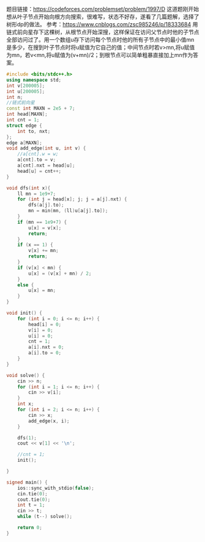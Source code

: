 题目链接：https://codeforces.com/problemset/problem/1997/D
这道题刚开始想从叶子节点开始向根方向搜索，很难写，状态不好存，遂看了几篇题解，选择了树形dp的做法。
参考：https://www.cnblogs.com/zsc985246/p/18333684
用链式前向星存下这棵树，从根节点开始深搜，这样保证在访问父节点时他的子节点全部访问过了。用一个数组u存下访问每个节点时他的所有子节点中的最小值mn是多少，在搜到叶子节点时将u赋值为它自己的值；中间节点时若v>mn,将u赋值为mn，若v<mn,将u赋值为(v+mn)/2；到根节点可以简单粗暴直接加上mn作为答案。
```cpp
#include <bits/stdc++.h>
using namespace std;
int v[200005];
int u[200005];
int n;
//链式前向星
const int MAXN = 2e5 + 7;
int head[MAXN];
int cnt = 1;
struct edge {
    int to, nxt;
};
edge a[MAXN];
void add_edge(int u, int v) {
    //a[cnt].w = w;
    a[cnt].to = v;
    a[cnt].nxt = head[u];
    head[u] = cnt++;
}

void dfs(int x){
    ll mn = 1e9+7;
    for (int j = head[x]; j; j = a[j].nxt) {
        dfs(a[j].to);
        mn = min(mn, (ll)u[a[j].to]);
    }
    if (mn == 1e9+7) {
        u[x] = v[x];
        return;
    }
    if (x == 1) {
        v[x] += mn;
        return;
    }
    if (v[x] < mn) {
        u[x] = (v[x] + mn) / 2;
    }
    else {
        u[x] = mn;
    }
}

void init() {
    for (int i = 0; i <= n; i++) {
        head[i] = 0;
        v[i] = 0;
        u[i] = 0;
        cnt = 1;
        a[i].nxt = 0;
        a[i].to = 0;
    }
}

void solve() {  
    cin >> n;
    for (int i = 1; i <= n; i++) {
        cin >> v[i];
    }
    int x;
    for (int i = 2; i <= n; i++) {
        cin >> x;
        add_edge(x, i);
    }

    dfs(1);
    cout << v[1] << '\n';

    //cnt = 1;
    init();

}

signed main() {
    ios::sync_with_stdio(false);
    cin.tie(0);
    cout.tie(0);
    int t = 1;
    cin >> t;
    while (t--) solve();

    return 0;
}
```